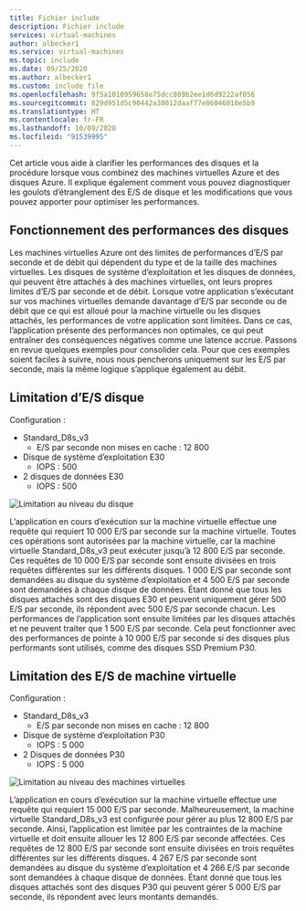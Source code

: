 ```yaml
---
title: Fichier include
description: Fichier include
services: virtual-machines
author: albecker1
ms.service: virtual-machines
ms.topic: include
ms.date: 09/25/2020
ms.author: albecker1
ms.custom: include file
ms.openlocfilehash: 9f5a1010959658e75dcc809b2ee1d6d9222af056
ms.sourcegitcommit: 829d951d5c90442a38012daaf77e86046018e5b9
ms.translationtype: HT
ms.contentlocale: fr-FR
ms.lasthandoff: 10/09/2020
ms.locfileid: "91539995"
---
```

Cet article vous aide à clarifier les performances des disques et la procédure lorsque vous combinez des machines virtuelles Azure et des disques Azure. Il explique également comment vous pouvez diagnostiquer les goulots d’étranglement des E/S de disque et les modifications que vous pouvez apporter pour optimiser les performances.

## <a name="how-does-disk-performance-work"></a>Fonctionnement des performances des disques
Les machines virtuelles Azure ont des limites de performances d’E/S par seconde et de débit qui dépendent du type et de la taille des machines virtuelles. Les disques de système d’exploitation et les disques de données, qui peuvent être attachés à des machines virtuelles, ont leurs propres limites d’E/S par seconde et de débit. Lorsque votre application s’exécutant sur vos machines virtuelles demande davantage d’E/S par seconde ou de débit que ce qui est alloué pour la machine virtuelle ou les disques attachés, les performances de votre application sont limitées. Dans ce cas, l’application présente des performances non optimales, ce qui peut entraîner des conséquences négatives comme une latence accrue. Passons en revue quelques exemples pour consolider cela. Pour que ces exemples soient faciles à suivre, nous nous pencherons uniquement sur les E/S par seconde, mais la même logique s’applique également au débit.

## <a name="disk-io-capping"></a>Limitation d’E/S disque
Configuration :
- Standard_D8s_v3 
    - E/S par seconde non mises en cache : 12 800
- Disque de système d’exploitation E30
    - IOPS : 500 
- 2 disques de données E30
    - IOPS : 500

![Limitation au niveau du disque](media/vm-disk-performance/disk-level-throttling.jpg)

L’application en cours d’exécution sur la machine virtuelle effectue une requête qui requiert 10 000 E/S par seconde sur la machine virtuelle. Toutes ces opérations sont autorisées par la machine virtuelle, car la machine virtuelle Standard_D8s_v3 peut exécuter jusqu’à 12 800 E/S par seconde. Ces requêtes de 10 000 E/S par seconde sont ensuite divisées en trois requêtes différentes sur les différents disques. 1 000 E/S par seconde sont demandées au disque du système d’exploitation et 4 500 E/S par seconde sont demandées à chaque disque de données. Étant donné que tous les disques attachés sont des disques E30 et peuvent uniquement gérer 500 E/S par seconde, ils répondent avec 500 E/S par seconde chacun. Les performances de l’application sont ensuite limitées par les disques attachés et ne peuvent traiter que 1 500 E/S par seconde. Cela peut fonctionner avec des performances de pointe à 10 000 E/S par seconde si des disques plus performants sont utilisés, comme des disques SSD Premium P30.

## <a name="virtual-machine-io-capping"></a>Limitation des E/S de machine virtuelle
Configuration :
- Standard_D8s_v3 
    - E/S par seconde non mises en cache : 12 800
- Disque de système d’exploitation P30
    - IOPS : 5 000 
- 2 Disques de données P30 
    - IOPS : 5 000

![Limitation au niveau des machines virtuelles](media/vm-disk-performance/vm-level-throttling.jpg)

L’application en cours d’exécution sur la machine virtuelle effectue une requête qui requiert 15 000 E/S par seconde. Malheureusement, la machine virtuelle Standard_D8s_v3 est configurée pour gérer au plus 12 800 E/S par seconde. Ainsi, l’application est limitée par les contraintes de la machine virtuelle et doit ensuite allouer les 12 800 E/S par seconde affectées. Ces requêtes de 12 800 E/S par seconde sont ensuite divisées en trois requêtes différentes sur les différents disques. 4 267 E/S par seconde sont demandées au disque du système d’exploitation et 4 266 E/S par seconde sont demandées à chaque disque de données. Étant donné que tous les disques attachés sont des disques P30 qui peuvent gérer 5 000 E/S par seconde, ils répondent avec leurs montants demandés.